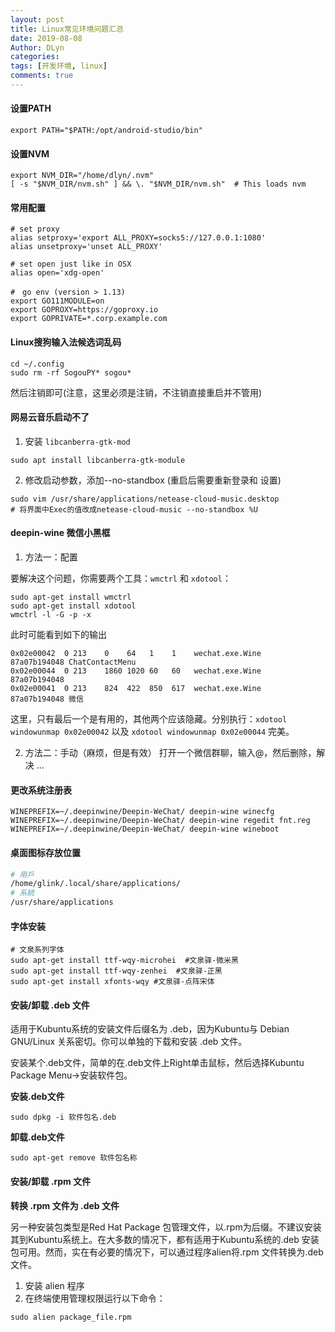 ```yaml
---
layout: post
title: Linux常见环境问题汇总
date: 2019-08-08
Author: DLyn
categories: 
tags: [开发环境, linux]
comments: true
---
```


#### 设置PATH
```
export PATH="$PATH:/opt/android-studio/bin"
```
#### 设置NVM
```
export NVM_DIR="/home/dlyn/.nvm"
[ -s "$NVM_DIR/nvm.sh" ] && \. "$NVM_DIR/nvm.sh"  # This loads nvm
```
#### 常用配置
```
# set proxy
alias setproxy='export ALL_PROXY=socks5://127.0.0.1:1080'
alias unsetproxy='unset ALL_PROXY'

# set open just like in OSX
alias open='xdg-open'

#　go env (version > 1.13)
export GO111MODULE=on
export GOPROXY=https://goproxy.io
export GOPRIVATE=*.corp.example.com
```
#### Linux搜狗输入法候选词乱码

```
cd ~/.config
sudo rm -rf SogouPY* sogou*
```
然后注销即可(注意，这里必须是注销，不注销直接重启并不管用)

#### 网易云音乐启动不了

1. 安装 `libcanberra-gtk-mod`

```
sudo apt install libcanberra-gtk-module
```
2. 修改启动参数，添加--no-standbox (重启后需要重新登录和   设置)

```
sudo vim /usr/share/applications/netease-cloud-music.desktop
# 将界面中Exec的值改成netease-cloud-music --no-standbox %U
```
#### deepin-wine 微信小黑框

1. 方法一：配置

要解决这个问题，你需要两个工具：`wmctrl` 和 `xdotool`：

```
sudo apt-get install wmctrl
sudo apt-get install xdotool
wmctrl -l -G -p -x
```
此时可能看到如下的输出
```
0x02e00042  0 213    0    64   1    1    wechat.exe.Wine       87a07b194048 ChatContactMenu
0x02e00044  0 213    1860 1020 60   60   wechat.exe.Wine       87a07b194048 
0x02e00041  0 213    824  422  850  617  wechat.exe.Wine       87a07b194048 微信
```
这里，只有最后一个是有用的，其他两个应该隐藏。分别执行：`xdotool windowunmap 0x02e00042`  以及  `xdotool windowunmap 0x02e00044` 完美。

2. 方法二：手动（麻烦，但是有效）
打开一个微信群聊，输入@，然后删除，解决 ...

#### 更改系统注册表

```
WINEPREFIX=~/.deepinwine/Deepin-WeChat/ deepin-wine winecfg
WINEPREFIX=~/.deepinwine/Deepin-WeChat/ deepin-wine regedit fnt.reg
WINEPREFIX=~/.deepinwine/Deepin-WeChat/ deepin-wine wineboot
```

#### 桌面图标存放位置
```bash
# 用戶
/home/glink/.local/share/applications/
# 系統
/usr/share/applications
```

#### 字体安装
```
# 文泉系列字体
sudo apt-get install ttf-wqy-microhei  #文泉驿-微米黑
sudo apt-get install ttf-wqy-zenhei  #文泉驿-正黑
sudo apt-get install xfonts-wqy #文泉驿-点阵宋体
```

#### 安装/卸载 .deb 文件
适用于Kubuntu系统的安装文件后缀名为 .deb，因为Kubuntu与 Debian GNU/Linux 关系密切。你可以单独的下载和安装 .deb 文件。

安装某个.deb文件，简单的在.deb文件上Right单击鼠标，然后选择Kubuntu Package Menu->安装软件包。

**安装.deb文件**
```
sudo dpkg -i 软件包名.deb
```
**卸载.deb文件**
```
sudo apt-get remove 软件包名称
```

#### 安装/卸载 .rpm 文件
**转换 .rpm 文件为 .deb 文件**

另一种安装包类型是Red Hat Package 包管理文件，以.rpm为后缀。不建议安装其到Kubuntu系统上。在大多数的情况下，都有适用于Kubuntu系统的.deb 安装包可用。然而，实在有必要的情况下，可以通过程序alien将.rpm 文件转换为.deb 文件。

1. 安装 alien 程序
2. 在终端使用管理权限运行以下命令：

```
sudo alien package_file.rpm
```
